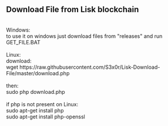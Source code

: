 <h2>Download File from Lisk blockchain</h2>
<br>
Windows:<br>
to use it on windows just download files from "releases" and run GET_FILE.BAT<br>
<br>
Linux:<br>
download:<br>
wget https://raw.githubusercontent.com/S3x0r/Lisk-Download-File/master/download.php<br>
<br>
then:<br>
sudo php download.php<br>
<br>
if php is not present on Linux:<br>
sudo apt-get install php<br>
sudo apt-get install php-openssl<br>
<br><br>

